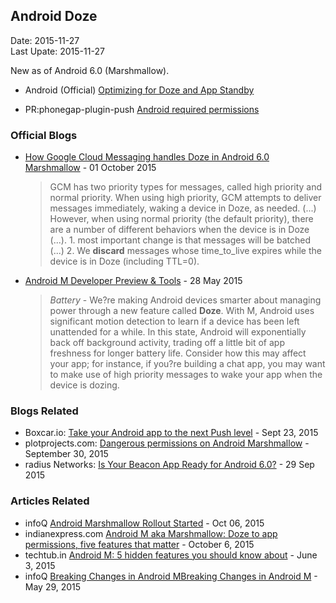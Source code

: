 ## Android Doze ###
Date: 2015-11-27<br>
Last Upate: 2015-11-27

New as of Android 6.0 (Marshmallow).

- Android (Official) [Optimizing for Doze and App Standby](http://developer.android.com/training/monitoring-device-state/doze-standby.html)

- PR:phonegap-plugin-push
 [Android required permissions](https://github.com/phonegap/phonegap-plugin-push/issues/258)

### Official Blogs ###

- [How Google Cloud Messaging handles Doze in Android 6.0 Marshmallow](http://android-developers.blogspot.com/2015/10/how-google-cloud-messaging-handles-doze.html) - 01 October 2015
    > GCM has two priority types for messages, called high priority and normal priority. When using high priority, GCM attempts to deliver messages immediately, waking a device in Doze, as needed. (...) However, when using normal priority (the default priority), there are a number of different behaviors when the device is in Doze (...). 1. most important change is that messages will be batched (...) 2. We **discard** messages whose time_to_live expires while the device is in Doze (including TTL=0).
- [Android M Developer Preview & Tools](http://android-developers.blogspot.com/2015/05/android-m-developer-preview-tools.html) - 28 May 2015
    > *Battery* - We?re making Android devices smarter about managing power through a new feature called **Doze**. With M, Android uses significant motion detection to learn if a device has been left unattended for a while. In this state, Android will exponentially back off background activity, trading off a little bit of app freshness for longer battery life. Consider how this may affect your app; for instance, if you?re building a chat app, you may want to make use of high priority messages to wake your app when the device is dozing.


### Blogs Related ###

- Boxcar.io: [Take your Android app to the next Push level](http://developer.boxcar.io/blog/2015-09-23-take-your-app-to-the-next-push-level/) - Sept 23, 2015
- plotprojects.com: [Dangerous permissions on Android Marshmallow](http://www.plotprojects.com/dangerous-permissions-on-android-marshmallow/) - September 30, 2015
- radius Networks: [Is Your Beacon App Ready for Android 6.0?](http://developer.radiusnetworks.com/2015/09/29/is-your-beacon-app-ready-for-android-6.html) - 29 Sep 2015

### Articles Related ###

- infoQ [Android Marshmallow Rollout Started](http://www.infoq.com/news/2015/10/android-marshmallow-rollout) - Oct 06, 2015
- indianexpress.com [Android M aka Marshmallow: Doze to app permissions, five features that matter](http://indianexpress.com/article/technology/tech-news-technology/android-6-0-marshmallow-update-5-features-you-need-to-know/) - October 6, 2015
- techtub.in [Android M: 5 hidden features you should know about](http://techtub.in/android-m-5-hidden-features-you-should-know-about/) - June 3, 2015
- infoQ [Breaking Changes in Android MBreaking Changes in Android M](http://www.infoq.com/news/2015/05/android-m) - May 29, 2015
